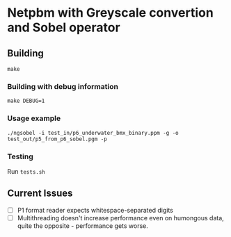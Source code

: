 # Netpbm with Greyscale convertion and Sobel operator

## Building
```shell
make
```

### Building with debug information
```shell
make DEBUG=1
```

### Usage example
```shell
./ngsobel -i test_in/p6_underwater_bmx_binary.ppm -g -o test_out/p5_from_p6_sobel.pgm -p 
```

### Testing
Run `tests.sh`

## Current Issues

- [ ] P1 format reader expects whitespace-separated digits
- [ ] Multithreading doesn't increase performance even on humongous data, quite the opposite - performance gets worse.

